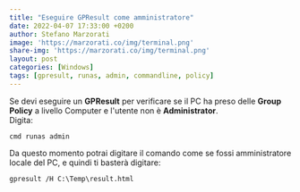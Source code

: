 ```yaml
---
title: "Eseguire GPResult come amministratore"
date: 2022-04-07 17:33:00 +0200
author: Stefano Marzorati
image: 'https://marzorati.co/img/terminal.png'
share-img: 'https://marzorati.co/img/terminal.png'
layout: post
categories: [Windows]
tags: [gpresult, runas, admin, commandline, policy]
---
```

Se devi eseguire un **GPResult** per verificare se il PC ha preso delle **Group Policy** a livello Computer e l'utente non è **Administrator**.   
Digita:   

	cmd runas admin
	
Da questo momento potrai digitare il comando come se fossi amministratore locale del PC, e quindi ti basterà digitare:   

	gpresult /H C:\Temp\result.html